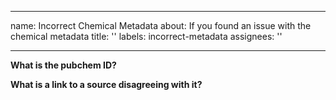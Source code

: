 ______________________________________________________________________

name: Incorrect Chemical Metadata
about: If you found an issue with the chemical metadata
title: ''
labels: incorrect-metadata
assignees: ''

______________________________________________________________________

**What is the pubchem ID?**

**What is a link to a source disagreeing with it?**
